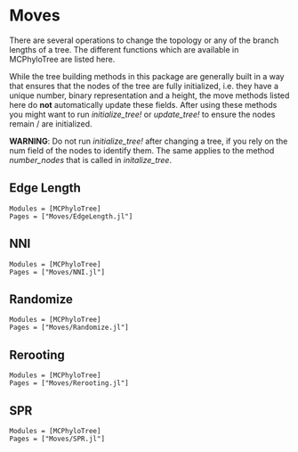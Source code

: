 # Moves

There are several operations to change the topology or any of the branch lengths of a tree. 
The different functions which are available in MCPhyloTree are listed here.

While the tree building methods in this package are generally built in a way that ensures 
that the nodes of the tree are fully initialized, i.e. they have a unique number, binary 
representation and a height, the move methods listed here do **not** automatically update
these fields. After using these methods you might want to run *initialize_tree!* or 
*update_tree!* to ensure the nodes remain / are initialized. 

**WARNING**: Do not run *initialize_tree!* after changing a tree, if you rely on the num 
field of the nodes to identify them. The same applies to the method *number_nodes* that is
called in *initalize_tree*.

## Edge Length

```@autodocs
Modules = [MCPhyloTree]
Pages = ["Moves/EdgeLength.jl"]
```

## NNI

```@autodocs
Modules = [MCPhyloTree]
Pages = ["Moves/NNI.jl"]
```

## Randomize

```@autodocs
Modules = [MCPhyloTree]
Pages = ["Moves/Randomize.jl"]
```

## Rerooting

```@autodocs
Modules = [MCPhyloTree]
Pages = ["Moves/Rerooting.jl"]
```

## SPR

```@autodocs
Modules = [MCPhyloTree]
Pages = ["Moves/SPR.jl"]
```
